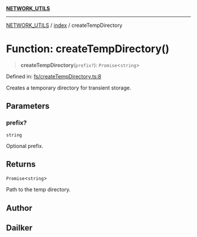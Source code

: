 [**NETWORK_UTILS**](../../README.md)

***

[NETWORK_UTILS](../../README.md) / [index](../README.md) / createTempDirectory

# Function: createTempDirectory()

> **createTempDirectory**(`prefix?`): `Promise`\<`string`\>

Defined in: [fs/createTempDirectory.ts:8](https://github.com/dailker/everyutil/blob/26e2bb73429918cf0d08899e9efd90b82a42c92e/src/fs/createTempDirectory.ts#L8)

Creates a temporary directory for transient storage.

## Parameters

### prefix?

`string`

Optional prefix.

## Returns

`Promise`\<`string`\>

Path to the temp directory.

## Author

## Dailker
